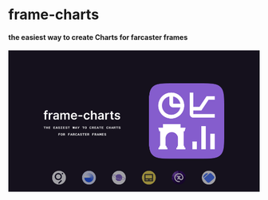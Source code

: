 # frame-charts
#### the easiest way to create Charts for farcaster frames

![.](https://github.com/valeriofichera/framework/blob/main/images/frames-banner.png)